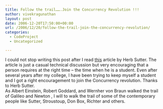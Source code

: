 ```yaml
---
title: Follow the trail…….Join the Concurrency Revolution !!!
author: vivekragunathan
layout: post
date: 2006-12-20T17:50:00+00:00
url: /2006/12/20/follow-the-trail-join-the-concurrency-revolution/
categories:
  - CodeProject
  - Uncategorized

---
```

<span style="font-size:100%;"><span style="font-family:georgia;" id="BlogViewId"></p>

<div id="msgcns!753E720D857C98F6!206">
  <div>
    I could not stop writing this post after I read <a href="http://www.gotw.ca/publications/guest-ed-200609.htm">this</a> article by Herb Sutter. The article is just a casual technical discussion but very encouraging that a person requires at the right time &#8211; the time when he is a student. Even after several years after my college, I have been trying to keep myself a student and I got a right encouragement to join the Concurrency revolution. Thanks to Herb Sutter.
  </div>

  <div>
  </div>

  <div>
    As Albert Einstein, Robert Goddard, and Wernher von Braun walked the trail of Galileo and Newton , I will to walk the trail of some of the contemporary people like Sutter, Stroustoup, Don Box, Richter and others.
  </div>
</div>

<p>
  </span><span style="font-family:georgia;"> </span></span>
</p>
